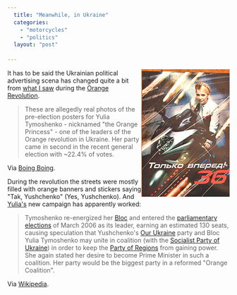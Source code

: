 ```yaml
---
  title: "Meanwhile, in Ukraine"
  categories: 
    - "motorcycles"
    - "politics"
  layout: "post"

---
```

<img src="/files/Tymoshenko_rides.jpg" border="0" height="289" width="200" alt="Yulia Tymoshenko on a bike" align="right" />

It has to be said the Ukrainian political advertising scena has changed quite a bit from [what I saw][1] during the [Orange Revolution][2].

> These are allegedly real photos of the pre-election posters for Yulia Tymoshenko - nicknamed "the Orange Princess" - one of the leaders of the Orange revolution in Ukraine. Her party came in second in the recent general election with ~22.4% of votes. 

Via [Boing Boing][3].

During the revolution the streets were mostly filled with orange banners and stickers saying "Tak, Yushchenko" (Yes, Yushchenko). And [Yulia's][9] new campaign has apparently worked:

> Tymoshenko re-energized her [Bloc][4] and entered the [parliamentary elections][5] of March 2006 as its leader, earning an estimated 130 seats, causing speculation that Yushchenko's [Our Ukraine][6] party and Bloc Yulia Tymoshenko may unite in coalition (with the [Socialist Party of Ukraine][7]) in order to keep the [Party of Regions][8] from gaining power. She again stated her desire to become Prime Minister in such a coalition. Her party would be the biggest party in a reformed "Orange Coalition".

Via [Wikipedia][9].

[1]: http://bergie.iki.fi/blog/weekend_in_ukraine.html
[2]: http://en.wikipedia.org/wiki/Orange_Revolution
[3]: http://www.boingboing.net/2006/04/02/ukrainian_election_p.html
[4]: http://en.wikipedia.org/wiki/Yulia_Tymoshenko_Electoral_Bloc
[5]: http://en.wikipedia.org/wiki/Ukrainian_parliamentary_election%2C_2006
[6]: http://en.wikipedia.org/wiki/Our_Ukraine
[7]: http://en.wikipedia.org/wiki/Socialist_Party_of_Ukraine
[8]: http://en.wikipedia.org/wiki/Party_of_Regions
[9]: http://en.wikipedia.org/wiki/Yulia_Tymoshenko